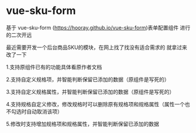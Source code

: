 # vue-sku-form

基于 vue-sku-form (https://hooray.github.io/vue-sku-form)表单配置组件 进行的二次开远

最近需要开发一个后台商品SKU的模块，在网上找了找没有适合需求的 就拿过来改了一下

1.支持原组件已有的功能具体看原作者文档

2.支持自定义规格项，并智能判断保留已添加的数据（原组件是写死的）

3.支持自定义规格属性，并智能判断保留已添加的数据（原组件是写死的）

4.支持规格自定义修改，修改规格时可以删除原有规格项和规格属性（属性一个也不勾选时自动取消该项）

5.修改时支持增加规格项和规格属性，并智能判断保留已添加的数据
